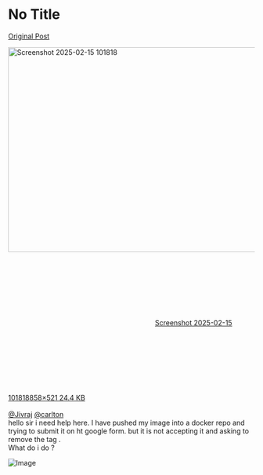 # No Title

[Original Post](https://discourse.onlinedegree.iitm.ac.in/t/164277/356)

<p><div class="lightbox-wrapper"><a class="lightbox" href="https://europe1.discourse-cdn.com/flex013/uploads/iitm/original/3X/6/9/69011e1ad4ea3c00a9294163be28e49ebc671faa.png" data-download-href="/uploads/short-url/eYUwMQMGVSkTHB8Q1rchZjfsJmO.png?dl=1" title="Screenshot 2025-02-15 101818" rel="noopener nofollow ugc"><img src="https://europe1.discourse-cdn.com/flex013/uploads/iitm/original/3X/6/9/69011e1ad4ea3c00a9294163be28e49ebc671faa.png" alt="Screenshot 2025-02-15 101818" data-base62-sha1="eYUwMQMGVSkTHB8Q1rchZjfsJmO" width="690" height="418" data-dominant-color="F6F4F7"><div class="meta"><svg class="fa d-icon d-icon-far-image svg-icon" aria-hidden="true"><use href="#far-image"></use></svg><span class="filename">Screenshot 2025-02-15 101818</span><span class="informations">858×521 24.4 KB</span><svg class="fa d-icon d-icon-discourse-expand svg-icon" aria-hidden="true"><use href="#discourse-expand"></use></svg></div></a></div><br>
<a class="mention" href="/u/jivraj">@Jivraj</a>  <a class="mention" href="/u/carlton">@carlton</a><br>
hello sir i need help here. I have pushed my image into a docker repo and trying to submit it on ht google form. but it is not accepting it and asking to remove the tag .<br>
What do i do ?</p>

![Image](https://europe1.discourse-cdn.com/flex013/uploads/iitm/original/3X/6/9/69011e1ad4ea3c00a9294163be28e49ebc671faa.png)